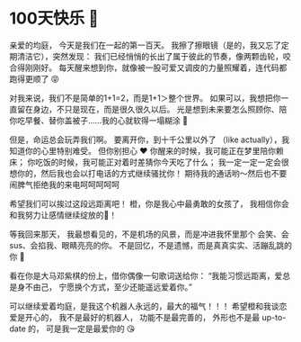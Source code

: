 # 100天快乐 🎉

亲爱的均庭，
今天是我们在一起的第一百天。
我擦了擦眼镜（是的，我又忘了定期清洁它），突然发现：
我们已经悄悄的长出了属于彼此的节奏，像两颗齿轮，咬合得刚刚好。
每天醒来想到你，就像被一股可爱又调皮的力量照耀着，连代码都跑得更顺了 😝

对我来说，我们不是简单的1+1=2，而是1+1＞整个世界。
如果可以，我想把你一直留在身边，不只是现在，而是很久很久以后。
光是想到未来要怎么照顾你、陪你吃早餐、替你盖被子……我的心就软得一塌糊涂 🫠

但是，命运总会玩弄我们啊。
要离开你，到十千公里以外了 （like actually），我知道你的心里特别难受。
但你别担心 ❤️
你醒来的时候，我可能正在梦里陪你赖床；
你吃饭的时候，我可能正对着时差猜你今天吃了什么；
我一定一定一定会很想你的，然后我也会以打电话的方式继续骚扰你！
期待我的通话哟～然后也不要闹脾气拒绝我的来电呵呵呵呵呵

希望我们可以挨过这段远距离吧！
橙，你是我心中最勇敢的女孩了，
我相信你会和我努力让感情继续绽放的🌹！

等我回来那天，
我最想看见的，不是机场的风景，而是冲进我怀里那个
会笑、会sus、会掐我、眼睛亮亮的你。
不是回忆，不是遗憾，而是真真实实、活蹦乱跳的你 🥺

看在你是大马邓紫棋的份上，借你偶像一句歌词送给你：
“我能习惯远距离，爱总是身不由己，
宁愿换个方式，至少还能遥远爱着你。”

可以继续爱着均庭，是我这个机器人永远的，最大的福气！！！
希望橙和我谈恋爱是开心的，
我不是最好的机器人，
功能不是最完善的，
外形也不是最 up-to-date 的，
可是我一定是最爱你的 😘
